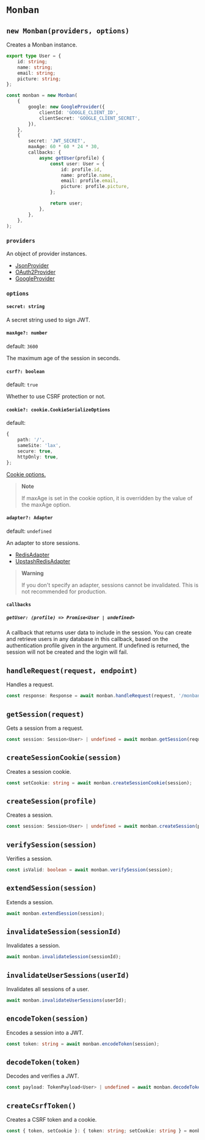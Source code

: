 # `Monban`

## `new Monban(providers, options)`

Creates a Monban instance.

```typescript
export type User = {
    id: string;
    name: string;
    email: string;
    picture: string;
};

const monban = new Monban(
    {
        google: new GoogleProvider({
            clientId: 'GOOGLE_CLIENT_ID',
            clientSecret: 'GOOGLE_CLIENT_SECRET',
        }),
    },
    {
        secret: 'JWT_SECRET',
        maxAge: 60 * 60 * 24 * 30,
        callbacks: {
            async getUser(profile) {
                const user: User = {
                    id: profile.id,
                    name: profile.name,
                    email: profile.email,
                    picture: profile.picture,
                };

                return user;
            },
        },
    },
);
```

### `providers`

An object of provider instances.

-   [JsonProvider](/packages/monban/src/providers/json/)
-   [OAuth2Provider](/packages/monban/src/providers/oauth2/)
-   [GoogleProvider](/packages/monban/src/providers/google/)

### `options`

#### `secret: string`

A secret string used to sign JWT.

#### `maxAge?: number`

default: `3600`

The maximum age of the session in seconds.

#### `csrf?: boolean`

default: `true`

Whether to use CSRF protection or not.

#### `cookie?: cookie.CookieSerializeOptions`

default:

```typescript
{
    path: '/',
    sameSite: 'lax',
    secure: true,
    httpOnly: true,
};
```

[Cookie options.](https://github.com/jshttp/cookie#options-1)

> **Note**
>
> If maxAge is set in the cookie option, it is overridden by the value of the maxAge option.

#### `adapter?: Adapter`

default: `undefined`

An adapter to store sessions.

-   [RedisAdapter](/packages/redis-adapter/)
-   [UpstashRedisAdapter](/packages/upstash-redis-adapter/)

> **Warning**
>
> If you don't specify an adapter, sessions cannot be invalidated. This is not recommended for production.

#### `callbacks`

##### `getUser: (profile) => Promise<User | undefined>`

A callback that returns user data to include in the session.
You can create and retrieve users in any database in this callback, based on the authentication profile given in the argument.
If undefined is returned, the session will not be created and the login will fail.

## `handleRequest(request, endpoint)`

Handles a request.

```typescript
const response: Response = await monban.handleRequest(request, '/monban');
```

## `getSession(request)`

Gets a session from a request.

```typescript
const session: Session<User> | undefined = await monban.getSession(request);
```

## `createSessionCookie(session)`

Creates a session cookie.

```typescript
const setCookie: string = await monban.createSessionCookie(session);
```

## `createSession(profile)`

Creates a session.

```typescript
const session: Session<User> | undefined = await monban.createSession(profile);
```

## `verifySession(session)`

Verifies a session.

```typescript
const isValid: boolean = await monban.verifySession(session);
```

## `extendSession(session)`

Extends a session.

```typescript
await monban.extendSession(session);
```

## `invalidateSession(sessionId)`

Invalidates a session.

```typescript
await monban.invalidateSession(sessionId);
```

## `invalidateUserSessions(userId)`

Invalidates all sessions of a user.

```typescript
await monban.invalidateUserSessions(userId);
```

## `encodeToken(session)`

Encodes a session into a JWT.

```typescript
const token: string = await monban.encodeToken(session);
```

## `decodeToken(token)`

Decodes and verifies a JWT.

```typescript
const payload: TokenPayload<User> | undefined = await monban.decodeToken(token);
```

## `createCsrfToken()`

Creates a CSRF token and a cookie.

```typescript
const { token, setCookie }: { token: string; setCookie: string } = monban.createCsrfToken();
```
